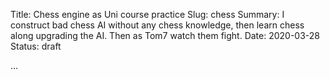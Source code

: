 Title: Chess engine as Uni course practice
Slug: chess
Summary: I construct bad chess AI without any chess knowledge, then learn chess along upgrading the AI. Then as Tom7 watch them fight.
Date: 2020-03-28
Status: draft

...
